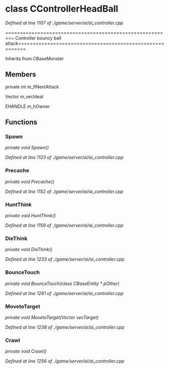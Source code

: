 # class CControllerHeadBall

*Defined at line 1107 of ./game/server/ai/ai_controller.cpp*

========================================================= Controller bouncy ball attack=========================================================



Inherits from CBaseMonster



## Members

private int m_flNextAttack

Vector m_vecIdeal

EHANDLE m_hOwner



## Functions

### Spawn

*private void Spawn()*

*Defined at line 1123 of ./game/server/ai/ai_controller.cpp*

### Precache

*private void Precache()*

*Defined at line 1152 of ./game/server/ai/ai_controller.cpp*

### HuntThink

*private void HuntThink()*

*Defined at line 1159 of ./game/server/ai/ai_controller.cpp*

### DieThink

*private void DieThink()*

*Defined at line 1233 of ./game/server/ai/ai_controller.cpp*

### BounceTouch

*private void BounceTouch(class CBaseEntity * pOther)*

*Defined at line 1281 of ./game/server/ai/ai_controller.cpp*

### MovetoTarget

*private void MovetoTarget(Vector vecTarget)*

*Defined at line 1238 of ./game/server/ai/ai_controller.cpp*

### Crawl

*private void Crawl()*

*Defined at line 1256 of ./game/server/ai/ai_controller.cpp*



